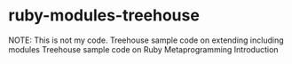 # ruby-modules-treehouse
NOTE: This is not my code.
Treehouse sample code on extending including modules
Treehouse sample code on Ruby Metaprogramming Introduction
